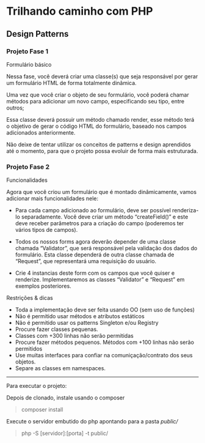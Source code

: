 # Trilhando caminho com PHP

## Design Patterns

### Projeto Fase 1

Formulário básico

Nessa fase, você deverá criar uma classe(s) que seja responsável por gerar um formulário HTML de forma totalmente dinâmica.

Uma vez que você criar o objeto de seu formulário, você poderá chamar métodos para adicionar um novo campo, especificando seu tipo, entre outros;

Essa classe deverá possuir um método chamado render, esse método terá o objetivo de gerar o código HTML do formulário, baseado nos campos adicionados anteriormente.

Não deixe de tentar utilizar os conceitos de patterns e design aprendidos até o momento, para que o projeto possa evoluir de forma mais estruturada.

### Projeto Fase 2

Funcionalidades

Agora que você criou um formulário que é montado dinâmicamente, vamos adicionar mais funcionalidades nele:

- Para cada campo adicionado ao formulário, deve ser possível renderiza-lo separadamente. Você deve criar um método “createField()” e este deve receber parâmetros para a criação do campo (poderemos ter vários tipos de campos).

- Todos os nossos forms agora deverão depender de uma classe chamada “Validator”, que será responsável pela validação dos dados do formulário. Esta classe dependerá de outra classe chamada de “Request”, que representará uma requisição do usuário.

- Crie 4 instancias deste form com os campos que você quiser e renderize. Implementaremos as classes “Validator” e “Request” em exemplos posteriores.

Restrições & dicas

- Toda a implementação deve ser feita usando OO (sem uso de funções)
- Não é permitido usar métodos e atributos estáticos
- Não é permitido usar os patterns Singleton e/ou Registry
- Procure fazer classes pequenas.
- Classes com +300 linhas não serão permitidas
- Procure fazer métodos pequenos. Métodos com +100 linhas não serão permitidos
- Use muitas interfaces para confiar na comuniçação/contrato dos seus objetos.
- Separe as classes em namespaces.

-----------

Para executar o projeto:

Depois de clonado, instale usando o composer

> composer install

Execute o servidor embutido do php apontando para a pasta *public/*

> php -S [servidor]:[porta] -t public/
